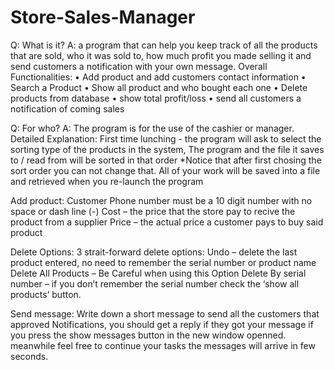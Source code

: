 # Store-Sales-Manager
Q: What is it? A: a program that can help you keep track of all the products that are sold, who it was sold to, how much profit you made selling it and send customers a notification with your own message. Overall Functionalities: • Add product and add customers contact information • Search a Product • Show all product and who bought each one • Delete products from database • show total profit/loss • send all customers a notification of coming sales

Q: For who? A: The program is for the use of the cashier or manager. Detailed Explanation: First time lunching - the program will ask to select the sorting type of the products in the system, The program and the file it saves to / read from will be sorted in that order *Notice that after first chosing the sort order you can not change that. All of your work will be saved into a file and retrieved when you re-launch the program

Add product: Customer Phone number must be a 10 digit number with no space or dash line (-) Cost – the price that the store pay to recive the product from a supplier Price – the actual price a customer pays to buy said product

Delete Options: 3 strait-forward delete options: Undo – delete the last product entered, no need to remember the serial number or product name Delete All Products – Be Careful when using this Option Delete By serial number – if you don’t remember the serial number check the ‘show all products’ button.

Send message: Write down a short message to send all the customers that approved Notifications, you should get a reply if they got your message if you press the show messages button in the new window openned. meanwhile feel free to continue your tasks the messages will arrive in few seconds.
